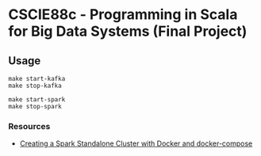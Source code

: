 # CSCIE88c - Programming in Scala for Big Data Systems (Final Project)

## Usage

```shell
make start-kafka
make stop-kafka
```

```shell
make start-spark
make stop-spark
```


### Resources

- [Creating a Spark Standalone Cluster with Docker and docker-compose](https://dev.to/mvillarrealb/creating-a-spark-standalone-cluster-with-docker-and-docker-compose-2021-update-6l4)
